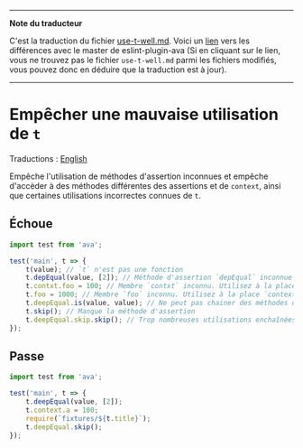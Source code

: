 ___
**Note du traducteur**

C'est la traduction du fichier [use-t-well.md](https://github.com/avajs/eslint-plugin-ava/blob/master/docs/rules/use-t-well.md). Voici un [lien](https://github.com/avajs/eslint-plugin-ava/compare/0ded4b5c3cd09504e846309760566c9499a24196...master#diff-732d970806d109613f5519b63e9056d8) vers les différences avec le master de eslint-plugin-ava (Si en cliquant sur le lien, vous ne trouvez pas le fichier `use-t-well.md` parmi les fichiers modifiés, vous pouvez donc en déduire que la traduction est à jour).
___
# Empêcher une mauvaise utilisation de `t`

Traductions : [English](https://github.com/avajs/eslint-plugin-ava/blob/master/docs/rules/use-t-well.md)

Empêche l'utilisation de méthodes d'assertion inconnues et empêche d'accèder à des méthodes différentes des assertions et de `context`, ainsi que certaines utilisations incorrectes connues de `t`.


## Échoue

```js
import test from 'ava';

test('main', t => {
	t(value); // `t` n'est pas une fonction
	t.depEqual(value, [2]); // Méthode d'assertion `depEqual` inconnue
	t.contxt.foo = 100; // Membre `contxt` inconnu. Utilisez à la place `context.contxt`
	t.foo = 1000; // Membre `foo` inconnu. Utilisez à la place `context.foo`
	t.deepEqual.is(value, value); // Ne peut pas chainer des méthodes d'assertion
	t.skip(); // Manque la méthode d'assertion
	t.deepEqual.skip.skip(); // Trop nombreuses utilisations enchaînées de `skip`
});
```


## Passe

```js
import test from 'ava';

test('main', t => {
	t.deepEqual(value, [2]);
	t.context.a = 100;
	require(`fixtures/${t.title}`);
	t.deepEqual.skip();
});
```
